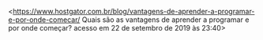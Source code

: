 <https://www.hostgator.com.br/blog/vantagens-de-aprender-a-programar-e-por-onde-comecar/ Quais são as vantagens de aprender a programar e por onde começar? acesso em 22 de setembro de 2019 às 23:40>